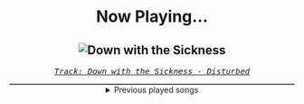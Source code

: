 <div align="center"> 
<h1>Now Playing...</h1>

![Down with the Sickness](https://i.scdn.co/image/ab67616d00001e022b222dcd5c4fcac7c0e81da2)
--
_<samp><a href="https://open.spotify.com/track/40rvBMQizxkIqnjPdEWY1v">Track: Down with the Sickness - Disturbed</a></samp>_

<div style="border: 1px #4B5054 solid"></div>
<details>
  <summary>
    Previous played songs
  </summary>
  <table>
    <thead>
      <tr>
        <th>
          Artist
        </th>
        <th>
          Song
        </th>
        <th>
          Link
        </th>
      </tr>
    </thead>
    <tbody>
      <tr><td>Disturbed</td><td>Down with the Sickness</td><td><a href="https://open.spotify.com/track/40rvBMQizxkIqnjPdEWY1v">https://open.spotify.com/track/40rvBMQizxkIqnjPdEWY1v</a></td></tr><tr><td>Disturbed</td><td>Stricken</td><td><a href="https://open.spotify.com/track/6RJdYpFQwLyNfDc5FbjkgV">https://open.spotify.com/track/6RJdYpFQwLyNfDc5FbjkgV</a></td></tr><tr><td>Bullet For My Valentine</td><td>Your Betrayal</td><td><a href="https://open.spotify.com/track/25GC50HslaaruyrKjdu0lP">https://open.spotify.com/track/25GC50HslaaruyrKjdu0lP</a></td></tr><tr><td>Hollywood Undead</td><td>Glory</td><td><a href="https://open.spotify.com/track/6N5nbZRMi4SOoJAWBi9zdc">https://open.spotify.com/track/6N5nbZRMi4SOoJAWBi9zdc</a></td></tr><tr><td>Concrete Castles</td><td>So Addicted</td><td><a href="https://open.spotify.com/track/72481BV5mKDaDStZ9cTaAR">https://open.spotify.com/track/72481BV5mKDaDStZ9cTaAR</a></td></tr><tr><td>Citizen Soldier</td><td>Afterlife</td><td><a href="https://open.spotify.com/track/7bKfDP3DQQMmybmvoLtNLC">https://open.spotify.com/track/7bKfDP3DQQMmybmvoLtNLC</a></td></tr><tr><td>Drowning Pool</td><td>One Finger and a Fist</td><td><a href="https://open.spotify.com/track/6PdEKf8CyyZfrFAGFi37gb">https://open.spotify.com/track/6PdEKf8CyyZfrFAGFi37gb</a></td></tr><tr><td>Self Deception</td><td>Fight Fire With Gasoline</td><td><a href="https://open.spotify.com/track/78frUxVotRtpMrNMcyYtns">https://open.spotify.com/track/78frUxVotRtpMrNMcyYtns</a></td></tr><tr><td>Versus Me</td><td>Terrified</td><td><a href="https://open.spotify.com/track/0wCT2ivXYnHssIDf2n3LV6">https://open.spotify.com/track/0wCT2ivXYnHssIDf2n3LV6</a></td></tr><tr><td>Rain Paris</td><td>Baby Boy</td><td><a href="https://open.spotify.com/track/7Defx7TAl7RRYZeS9FXkPX">https://open.spotify.com/track/7Defx7TAl7RRYZeS9FXkPX</a></td></tr><tr><td>Nick Phoenix</td><td>Gundham Nation</td><td><a href="https://open.spotify.com/track/0HV4Pc5du9004lQwnznFVZ">https://open.spotify.com/track/0HV4Pc5du9004lQwnznFVZ</a></td></tr><tr><td>Nick Phoenix</td><td>Gundham Nation</td><td><a href="https://open.spotify.com/track/0HV4Pc5du9004lQwnznFVZ">https://open.spotify.com/track/0HV4Pc5du9004lQwnznFVZ</a></td></tr><tr><td>Lø Spirit</td><td>What If..?</td><td><a href="https://open.spotify.com/track/4NT37ihhm4DdbW4HuZ3QWB">https://open.spotify.com/track/4NT37ihhm4DdbW4HuZ3QWB</a></td></tr><tr><td>Lø Spirit</td><td>What If..?</td><td><a href="https://open.spotify.com/track/4NT37ihhm4DdbW4HuZ3QWB">https://open.spotify.com/track/4NT37ihhm4DdbW4HuZ3QWB</a></td></tr><tr><td>Lø Spirit</td><td>What If..?</td><td><a href="https://open.spotify.com/track/4NT37ihhm4DdbW4HuZ3QWB">https://open.spotify.com/track/4NT37ihhm4DdbW4HuZ3QWB</a></td></tr><tr><td>Caleb Hyles</td><td>Stand Out, Fit In - Cover</td><td><a href="https://open.spotify.com/track/28VBQ4mcvQXKDrP10JTGhW">https://open.spotify.com/track/28VBQ4mcvQXKDrP10JTGhW</a></td></tr><tr><td>Smash Into Pieces</td><td>Six Feet Under - Acoustic</td><td><a href="https://open.spotify.com/track/3l6VGCbIPPcFkPDTL5Exdg">https://open.spotify.com/track/3l6VGCbIPPcFkPDTL5Exdg</a></td></tr><tr><td>ENMY</td><td>Waiting On You</td><td><a href="https://open.spotify.com/track/0W1aCiAc3Z28F05K7QSkbQ">https://open.spotify.com/track/0W1aCiAc3Z28F05K7QSkbQ</a></td></tr><tr><td>Rustage</td><td>Red 3</td><td><a href="https://open.spotify.com/track/3KUV215Vsbf6IohlAYol8g">https://open.spotify.com/track/3KUV215Vsbf6IohlAYol8g</a></td></tr><tr><td>HalaCG</td><td>Your Monster</td><td><a href="https://open.spotify.com/track/2eUCcahVfxdAnu9LRPl0Pc">https://open.spotify.com/track/2eUCcahVfxdAnu9LRPl0Pc</a></td></tr>
    </tbody>
  </table>
</details>

</div>
